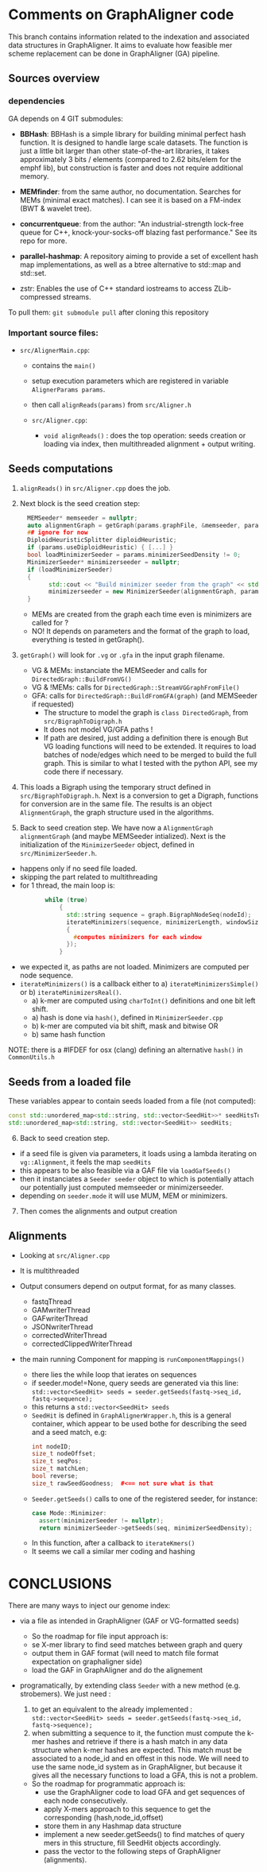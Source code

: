 # Comments on GraphAligner code

This branch contains information related to the indexation and associated data structures in GraphAligner.
It aims to evaluate how feasible mer scheme replacement can be done in GraphAligner (GA) pipeline.

## Sources overview

### dependencies

GA depends on 4 GIT submodules: 
- **BBHash**: BBHash is a simple library for building minimal perfect hash function. It is designed to handle large scale datasets. The function is just a little bit larger than other state-of-the-art libraries, it takes approximately 3 bits / elements (compared to 2.62 bits/elem for the emphf lib), but construction is faster and does not require additional memory.

- **MEMfinder**: from the same author, no documentation. Searches for MEMs (minimal exact matches). I can see it is based on a FM-index (BWT & wavelet tree).

- **concurrentqueue**: from the author: "An industrial-strength lock-free queue for C++, knock-your-socks-off blazing fast performance." See its repo for more.

- **parallel-hashmap**: A repository aiming to provide a set of excellent hash map implementations, as well as a btree alternative to std::map and std::set. 

- zstr: Enables the use of C++ standard iostreams to access ZLib-compressed streams.

To pull them: `git submodule pull` after cloning this repository

### Important source files:

- `src/AlignerMain.cpp`: 
    - contains the `main()`
    - setup execution parameters which are registered in variable `AlignerParams params`.
    - then call `alignReads(params)` from `src/Aligner.h`

  - `src/Aligner.cpp`:
    - `void alignReads()` : does the top operation: seeds creation or loading via index, then multithreaded alignment + output writing.

## Seeds computations

1. `alignReads()` in `src/Aligner.cpp` does the job.

2. Next block is the seed creation step:
      ```C++
        MEMSeeder* memseeder = nullptr;
        auto alignmentGraph = getGraph(params.graphFile, &memseeder, params);
        ## ignore for now
        DiploidHeuristicSplitter diploidHeuristic;
        if (params.useDiploidHeuristic) { [...] }
        bool loadMinimizerSeeder = params.minimizerSeedDensity != 0;
        MinimizerSeeder* minimizerseeder = nullptr;
        if (loadMinimizerSeeder)
        {
              std::cout << "Build minimizer seeder from the graph" << std::endl;
              minimizerseeder = new MinimizerSeeder(alignmentGraph, params.minimizerLength, params.minimizerWindowSize, params.numThreads, 1.0 - params.minimizerDiscardMostNumerousFraction);
        }
      ```
      - MEMs are created from the graph each time even is minimizers are called for ?
      - NO! It depends on parameters and the format of the graph to load, everything is tested in getGraph().

3. `getGraph()` will look for `.vg` or `.gfa` in the input graph filename.
      - VG & MEMs: instanciate the MEMSeeder and calls for `DirectedGraph::BuildFromVG()`
      - VG & !MEMs: calls for `DirectedGraph::StreamVGGraphFromFile()`
      - GFA: calls for `DirectedGraph::BuildFromGFA(graph)` (and MEMSeeder if requested)  
         - The structure to model the graph is `class DirectedGraph`, from `src/BigraphToDigraph.h`
         - It does not model VG/GFA paths !
         - If path are desired, just adding a definition there is enough
           But VG loading functions will need to be extended.
           It requires to load batches of node/edges which need to be merged to build the full graph.
           This is similar to what I tested with the python API, see my code there if necessary.

4. This loads a Bigraph using the temporary struct defined in `src/BigraphToDigraph.h`. Next is a conversion to get a Digraph, functions for conversion are in the same file. The results is an object `AlignmentGraph`, the graph structure used in the algorithms.

5. Back to seed creation step. We have now a `AlignmentGraph alignmentGraph` (and maybe MEMSeeder intialized).
Next is the initialization of the `MinimizerSeeder` object, defined in `src/MinimizerSeeder.h`.

  - happens only if no seed file loaded.
  - skipping the part related to multithreading
  - for 1 thread, the main loop is: 
    ```C++
           while (true)
               {
                 std::string sequence = graph.BigraphNodeSeq(nodeId);
                 iterateMinimizers(sequence, minimizerLength, windowSize, [this, &nodeMinimizerStart, &positionDistributor, &kmerPerBucket, &positionPerBucket, &vecPos, positionSize, thread, nodeId](size_t pos, size_t kmer)
                 {
                   #computes minimizers for each window
                 });
               }
    ```
  - we expected it, as paths are not loaded. Minimizers are computed per node sequence.
  - `iterateMinimizers()` is a callback either to a) `iterateMinimizersSimple()` or b) `iterateMinimizersReal()`. 
    - a) k-mer are computed using `charToInt()` definitions and one bit left shift.
    - a) hash is done via `hash()`, defined in `MinimizerSeeder.cpp` 
    - b) k-mer are computed via bit shift, mask and bitwise OR
    - b) same hash function

NOTE: there is a #IFDEF for osx (clang) defining an alternative `hash()` in `CommonUtils.h`  

## Seeds from a loaded file

These variables appear to contain seeds loaded from a file (not computed):
```C++
const std::unordered_map<std::string, std::vector<SeedHit>>* seedHitsToThreads = nullptr;
std::unordered_map<std::string, std::vector<SeedHit>> seedHits;
```

6. Back to seed creation step.
  - if a seed file is given via parameters, it loads using a lambda iterating on `vg::Alignment`, it feels the map `seedHits`
  - this appears to be also feasible via a GAF file via `loadGafSeeds()`  
  - then it instanciates a `Seeder seeder` object to which is potentially attach our potentially just computed memseeder or minimizerseeder.
  - depending on `seeder.mode` it will use MUM, MEM or minimizers.

7. Then comes the alignments and output creation


## Alignments

- Looking at `src/Aligner.cpp`
- It is multithreaded
- Output consumers depend on output format, for as many classes.
  - fastqThread
  - GAMwriterThread 
  - GAFwriterThread 
  - JSONwriterThread 
  - correctedWriterThread 
  - correctedClippedWriterThread

- the main running Component for mapping is `runComponentMappings()`
  - there lies the while loop that ierates on sequences
  - if seeder.mode!=None, query seeds are generated via this line:
    `std::vector<SeedHit> seeds = seeder.getSeeds(fastq->seq_id, fastq->sequence);`
  - this returns a `std::vector<SeedHit> seeds`
  - `SeedHit` is defined in `GraphAlignerWrapper.h`, this is a general container, which appear to be used bothe for describing the seed and a seed match, e.g:
    ```C++
    int nodeID;
    size_t nodeOffset;
    size_t seqPos;
    size_t matchLen;
    bool reverse;
    size_t rawSeedGoodness;  #<== not sure what is that
    ```
  - `Seeder.getSeeds()` calls to one of the registered seeder, for instance:
    ```C++
    case Mode::Minimizer:
      assert(minimizerSeeder != nullptr);
      return minimizerSeeder->getSeeds(seq, minimizerSeedDensity);
    ```
  - In this function, after a callback to `iterateKmers()`
  - It seems we call a similar mer coding and hashing
    
# CONCLUSIONS

There are many ways to inject our genome index:

- via a file as intended in GraphAligner (GAF or VG-formatted seeds)
  - So the roadmap for file input approach is:
  - se X-mer library to find seed matches between graph and query
  - output them in GAF format (will need to match file format expectation on graphaligner side)
  - load the GAF in GraphAligner and do the alignement

- programatically, by extending class `Seeder` with a new method (e.g. strobemers). We just need :
  1. to get an equivalent to the already implemented : `std::vector<SeedHit> seeds = seeder.getSeeds(fastq->seq_id, fastq->sequence);`
  2. when submitting a sequence to it, the function must compute the k-mer hashes and retrieve if there is a hash match in any data structure when k-mer hashes are expected. This match must be associated to a node_id and en offest in this node. We will need to use the same node_id system as in GraphAligner, but because it gives all the necessary functions to load a GFA, this is not a problem.

  - So the roadmap for programmatic approach is:
    - use the GraphAligner code to load GFA and get sequences of each node consecutively.
    - apply X-mers approach to this sequence to get the corresponding (hash,node_id,offset)
    -  store them in any Hashmap data structure
    - implement a new seeder.getSeeds() to find matches of query mers in this structure, fill SeedHit objects accordingly.
    - pass the vector<SeedHit> to the following steps of GraphAligner (alignments).
